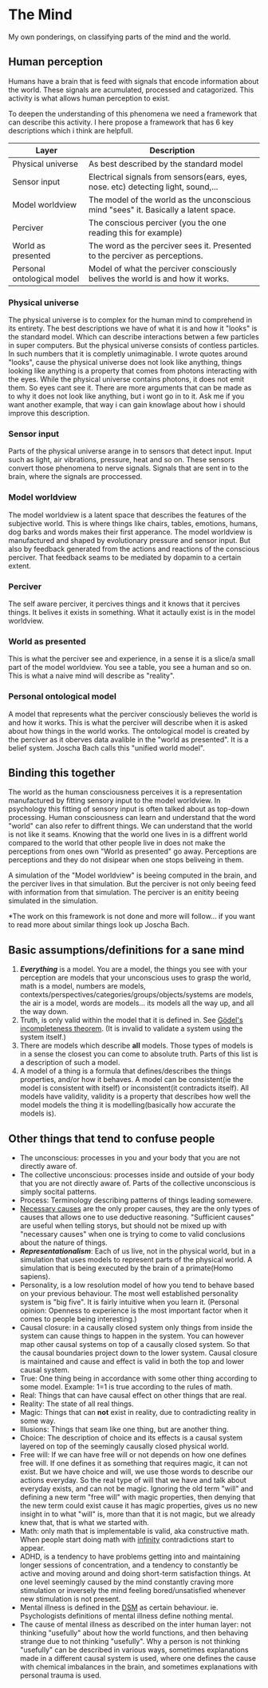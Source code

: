 # The Mind
My own ponderings, on classifying parts of the mind and the world.

## Human perception
Humans have a brain that is feed with signals that encode information about the world. These signals are acumulated, processed and catagorized. This activity is what allows human perception to exist.

To deepen the understanding of this phenomena we need a framework that can describe this activity. I here propose a framework that has 6 key descriptions which i think are helpfull.



| Layer                      | Description                                                                         |
| -------------------------- | ----------------------------------------------------------------------------------- |
| Physical universe          | As best described by the standard model                                             |
| Sensor input               | Electrical signals from sensors(ears, eyes, nose. etc) detecting light, sound,...   |
| Model worldview            | The model of the world as the unconscious mind "sees" it. Basically a latent space. |
| Perciver                   | The conscious perciver (you the one reading this for example)                       |
| World as presented         | The word as the perciver sees it. Presented to the perciver as perceptions.         |
| Personal ontological model | Model of what the perciver consciously belives the world is and how it works.       |



### Physical universe
The physical universe is to complex for the human mind to comprehend in its entirety. The best descriptions we have of what it is and how it "looks" is the standard model. Which can describe interactions betwen a few particles in super computers. But the physical universe consists of contless particles. In such numbers that it is completly unimaginable. I wrote quotes around "looks", cause the physical universe does not look like anything, things looking like anything is a property that comes from photons interacting with the eyes. While the physical universe contains photons, it does not emit them. So eyes cant see it. There are more arguments that can be made as to why it does not look like anything, but i wont go in to it. Ask me if you want another example, that way i can gain knowlage about how i should improve this description.

### Sensor input
Parts of the physical universe arange in to sensors that detect input. Input such as light, air vibrations, pressure, heat and so on. These sensors convert those phenomena to nerve signals. Signals that are sent in to the brain, where the signals are proccessed.

### Model worldview
The model worldview is a latent space that describes the features of the subjective world. This is where things like chairs, tables, emotions, humans, dog barks and words makes their first apperance. The model worldview is manufactured and shaped by evolutionary pressure and sensor input. But also by feedback generated from the actions and reactions of the conscious perciver. That feedback seams to be mediated by dopamin to a certain extent.

### Perciver
The self aware perciver, it percives things and it knows that it percives things. It belives it exists in something. What it actaully exist is in the model worldview.

### World as presented
This is what the perciver see and experience, in a sense it is a slice/a small part of the model worldview. You see a table, you see a human and so on. This is what a naive mind will describe as "reality".

### Personal ontological model
A model that represents what the perciver consciously believes the world is and how it works. This is what the perciver will describe when it is asked about how things in the world works. The ontological model is created by the perciver as it oberves data avalible in the "world as presented". It is a belief system. Joscha Bach calls this "unified world model".

## Binding this together
The world as the human consciousness perceives it is a representation manufactured by fitting sensory input to the model worldview.
In psychology this fitting of sensory input is often talked about as top-down processing. Human consciousness can learn and understand that the word "world" can also refer to diffrent things. We can understand that the world is not like it seams. Knowing that the world one lives in is a diffrent world compared to the world that other people live in does not make the perceptions from ones own "World as presented" go away. Perceptions are perceptions and they do not disipear when one stops beliveing in them.

A simulation of the "Model worldview" is beeing computed in the brain, and the perciver lives in that simulation. But the perciver is not only beeing feed with information from that simulation. The perciver is an enitity beeing simulated in the simulation.

*The work on this framework is not done and more will follow... if you want to read more about similar things look up Joscha Bach.


## Basic assumptions/definitions for a sane mind
1. ***Everything*** is a model. You are a model, the things you see with your perception are models that your unconscious uses to grasp the world, math is a model, numbers are models, contexts/perspectives/categories/groups/objects/systems are models, the air is a model, words are models... its models all the way up, and all the way down. 
2. Truth, is only valid within the model that it is defined in. See [Gödel's incompleteness theorem](https://en.wikipedia.org/wiki/Gödel%27s_incompleteness_theorems). (It is invalid to validate a system using the system itself.)
3. There are models which describe **all** models. Those types of models is in a sense the closest you can come to absolute truth. Parts of this list is a description of such a model. 
4. A model of a thing is a formula that defines/describes the things properties, and/or how it behaves. A model can be consistent(ie the model is consistent with itself) or inconsistent(it contradicts itself). All models have validity, validity is a property that describes how well the model models the thing it is modelling(basically how accurate the models is).

## Other things that tend to confuse people 
* The unconscious: processes in you and your body that you are not directly aware of.
* The collective unconscious: processes inside and outside of your body that you are not directly aware of. Parts of the collective unconscious is simply socital patterns.
* Process: Terminology describing patterns of things leading somewere.
* [Necessary causes](https://en.wikipedia.org/wiki/Causality#Necessary_and_sufficient_causes) are the only proper causes, they are the only types of causes that allows one to use deductive reasoning. "Sufficient causes" are useful when telling storys, but should not be mixed up with "necessary causes" when one is trying to come to valid conclusions about the nature of things.
* ***Representationalism***: Each of us live, not in the physical world, but in a simulation that uses models to represent parts of the physical world. A simulation that is being executed by the brain of a primate(Homo sapiens).
* Personality, is a low resolution model of how you tend to behave based on your previous behaviour. The most well established personality system is "big five". It is fairly intuitive when you learn it. (Personal opinion: Openness to experience is the most important factor when it comes to people being interesting.)
* Causal closure: in a causally closed system only things from inside the system can cause things to happen in the system. You can however map other causal systems on top of a causally closed system. So that the causal boundaries project down to the lower system. Causal closure is maintained and cause and effect is valid in both the top and lower causal system.
* True: One thing being in accordance with some other thing according to some model. Example: 1=1 is true according to the rules of math.
* Real: Things that can have causal effect on other things that are real.
* Reality: The state of all real things.
* Magic: Things that can **not** exist in reality, due to contradicting reality in some way.
* Illusions: Things that seam like one thing, but are another thing.
* Choice: The description of choice and its effects is a causal system layered on top of the seemingly causally closed physical world.
* Free will: If we can have free will or not depends on how one defines free will. If one defines it as something that requires magic, it can not exist. But we have choice and will, we use those words to describe our actions everyday. So the real type of will that we have and talk about everyday exists, and can not be magic. Ignoring the old term "will" and defining a new term "free will" with magic properties, then denying that the new term could exist cause it has magic properties, gives us no new insight in to what "will" is, more than that it is not magic, but we already knew that, that is what we started with.
* Math: only math that is implementable is valid, aka constructive math. When people start doing math with [infinity](https://en.wikipedia.org/wiki/Infinity) contradictions start to appear.
* ADHD, is a tendency to have problems getting into and maintaining longer sessions of concentration, and a tendency to constantly be active and moving around and doing short-term satisfaction things. At one level seemingly caused by the mind constantly craving more stimulation or inversely the mind feeling bored/unsatisfied whenever new stimulation is not present.
* Mental illness is defined in the [DSM](https://en.wikipedia.org/wiki/Diagnostic_and_Statistical_Manual_of_Mental_Disorders) as certain behaviour. ie. Psychologists definitions of mental illness define nothing mental.
* The cause of mental illness as described on the inter human layer: not thinking "usefully" about how the world functions, and then behaving strange due to not thinking "usefully". Why a person is not thinking "usefully" can be described in various ways, sometimes explanations made in a different causal system is used, where one defines the cause with chemical imbalances in the brain, and sometimes explanations with personal trauma is used.
